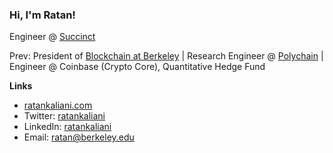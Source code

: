 ### Hi, I'm Ratan!

<!--
**ratankaliani/ratankaliani** is a ✨ _special_ ✨ repository because its `README.md` (this file) appears on your GitHub profile.

Here are some ideas to get you started:
-->
Engineer @ [Succinct](https://succinct.xyz)

Prev: President of [Blockchain at Berkeley](https://blockchain.berkeley.edu) | Research Engineer @ [Polychain](https://polychain.capital) | Engineer @ Coinbase (Crypto Core), Quantitative Hedge Fund

**Links**
- [ratankaliani.com](https://ratankaliani.com)
- Twitter: [ratankaliani](https://twitter.com/ratankaliani)
- LinkedIn: [ratankaliani](https://linkedin.com/in/ratankaliani)
- Email: [ratan@berkeley.edu](mailto:ratan@berkeley.edu)

<!-- [![Ratan's GitHub stats](https://github-readme-stats.vercel.app/api?username=ratankaliani)](https://github.com/anuraghazra=/github-readme-stats) -->
<!--
- 🤔 I’m looking for help with ...
- 💬 Ask me about ...
- 📫 How to reach me: ...
- 😄 Pronouns: ...
- ⚡ Fun fact: ...
-->

